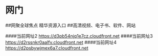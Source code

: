 # 网门
##网聚全球焦点 精华资源入口
##高清视频、电子书、软件、网站

####当前网址2 https://d3pb54njq1e7cz.cloudfront.net
####当前网址3 https://d2rssnkr0aalfv.cloudfront.net
####当前网址4 https://d2psbywjmex6a7.cloudfront.net

